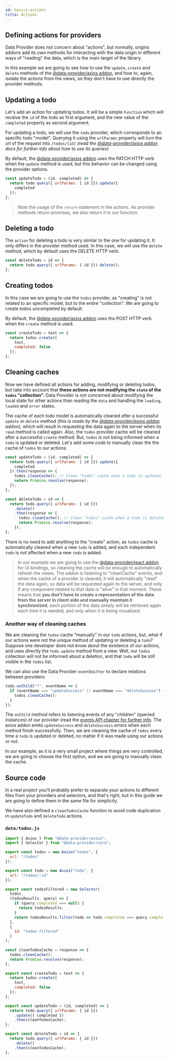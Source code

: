 ```yaml
---
id: basics-actions
title: Actions
---
```


## Defining actions for providers

Data Provider does not concern about "actions", but normally, origins addons add its own methods for interacting with the data origin in different ways of "reading" the data, which is the main target of the library.

In this example we are going to see how to use the `update`, `create` and `delete` methods of the [@data-provider/axios addon][data-provider-axios], and how to, again, isolate the actions from the views, so they don't have to use directly the provider methods.

## Updating a todo

Let's add an action for updating todos. It will be a simple `Function` which will receive the `id` of the todo as first argument, and the new value of the `completed` property as second argument.

For updating a todo, we will use the `todo` provider, which corresponds to an specific todo "model". Querying it using the `urlParams` property will turn the url of the request into `/todos/[id]` _(read the [@data-provider/axios addon][data-provider-axios] docs for further info about how to use its queries)_

By default, the [@data-provider/axios addon][data-provider-axios] uses the PATCH HTTP verb when the `update` method is used, but this behavior can be changed using the provider options.

```javascript
const updateTodo = (id, completed) => {
  return todo.query({ urlParams: { id }}).update({
    completed
  });
};
```

> Note the usage of the `return` statement in the actions. As provider methods return promises, we also return it in our function.

## Deleting a todo

The `action` for deleting a todo is very similar to the one for updating it. It only differs in the provider method used. In this case, we will use the `delete` method, which by default uses the DELETE HTTP verb.

```javascript
const deleteTodo = id => {
  return todo.query({ urlParams: { id }}).delete();
};
```

## Creating todos

In this case we are going to use the `todos` provider, as "creating" is not related to an specific model, but to the entire "collection". We are going to create todos uncompleted by default.

By default, the [@data-provider/axios addon][data-provider-axios] uses the POST HTTP verb when the `create` method is used.

```javascript
const createTodo = text => {
  return todos.create({
    text,
    completed: false
  });
};
```

## Cleaning caches

Now we have defined all actions for adding, modifying or deleting todos, but take into account that __these actions are not modifying the `state` of the `todos` "collection".__ Data Provider is not concerned about modifying the local state for other actions than reading the `data` and handling the `loading`, `loaded` and `error` states.

The cache of each todo model is automatically cleaned after a successful `update` or `delete` method _(this is made by the [@data-provider/axios addon][data-provider-axios] addon)_, which will result in requesting the data again to the server when its `read` method is called again. Also, the `todos` provider cache will be cleaned after a successful `create` method. But, `todos` is not being informed when a `todo` is updated or deleted. Let's add some code to manually clean the the cache of `todos` to our actions:

```javascript
const updateTodo = (id, completed) => {
  return todo.query({ urlParams: { id }}).update({
    completed
  }).then(response => {
    todos.cleanCache(); // Clean "todos" cache when a todo is updated.
    return Promise.resolve(response);
  });
};
```

```javascript
const deleteTodo = id => {
  return todo.query({ urlParams: { id }})
    .delete()
    .then(response => {
      todos.cleanCache(); // Clean "todos" cache when a todo is deleted.
      return Promise.resolve(response);
    });
};
```

There is no need to add anything to the "create" action, as `todos` cache is automatically cleaned when a new `todo` is added, and each independent `todo` is not affected when a new `todo` is added.

> In our example we are going to use the [@data-provider/react addon][data-provider-react] for UI bindings, so cleaning the cache will be enough to automatically refresh the views. The addon is listening to "cleanCache" events, and when the cache of a provider is cleaned, it will automatically "read" the data again, so data will be requested again to the server, and only if any component related to that data is "alive" in that moment. These means that __you don't have to create a representation of the data from the server in client side and manually maintain it synchronized__, each portion of the data simply will be retrieved again each time it is needed, and only when it is being visualized.

### Another way of cleaning caches

We are cleaning the `todos` cache "manually" in our `todo` actions, but, what if our actions were not the unique method of updating or deleting a `todo`? Suppose one developer does not know about the existence of our actions, and uses directly the `todo.update` method from a view. Well, our `todos` collection will not be informed about a deletion, and that `todo` will be still visible in the `todos` list.

We can also use the Data Provider `eventEmitter` to declare relations between providers:

```javascript
todo.onChild("*", eventName => {
  if (eventName === "updateSuccess" || eventName === "deleteSuccess") {
    todos.cleanCache();
  }
});
```

The `onChild` method refers to listening events of any "children" (queried instances) of our provider (read the [events API chapter for further info](api-events.md). The axios addon emits `updateSuccess` and `deleteSuccess` errors when each method finish successfully. Then, we are cleaning the cache of `todos` every time a `todo` is updated or deleted, no matter if it was made using our actions or not.

In our example, as it is a very small project where things are very controlled, we are going to choose the first option, and we are going to manually clean the cache.

## Source code

In a real project you'll probably prefer to separate your actions to different files from your providers and selectors, and that's right, but in this guide we are going to define them in the same file for simplicity.

We have also defined a `cleanTodosCache` function to avoid code duplication in `updateTodo` and `deleteTodo` actions.

### `data/todos.js`

```javascript
import { Axios } from "@data-provider/axios";
import { Selector } from "@data-provider/core";

export const todos = new Axios("todos", {
  url: "/todos"
});

export const todo = new Axios("todo", {
  url: "/todos/:id"
});

export const todosFiltered = new Selector(
  todos,
  (todosResults, query) => {
    if (query.completed === null) {
      return todosResults;
    }
    return todosResults.filter(todo => todo.completed === query.completed)
  },
  {
    id: "todos-filtered"
  }
);

const cleanTodosCache = response => {
  todos.cleanCache();
  return Promise.resolve(response);
};

export const createTodo = text => {
  return todos.create({
    text,
    completed: false
  });
};

export const updateTodo = (id, completed) => {
  return todo.query({ urlParams: { id }})
    .update({ completed })
    .then(cleanTodosCache);
};

export const deleteTodo = id => {
  return todo.query({ urlParams: { id }})
    .delete()
    .then(cleanTodosCache);
};
```

[data-provider-axios]: https://www.npmjs.com/package/@data-provider/axios
[data-provider-react]: https://www.npmjs.com/package/@data-provider/react



